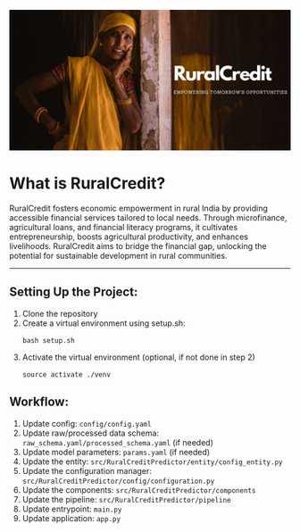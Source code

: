 ![RuralCredit](RuralCredit.jpg)
# What is RuralCredit?
RuralCredit fosters economic empowerment in rural India by providing accessible financial services tailored to local needs. Through microfinance, agricultural loans, and financial literacy programs, it cultivates entrepreneurship, boosts agricultural productivity, and enhances livelihoods. RuralCredit aims to bridge the financial gap, unlocking the potential for sustainable development in rural communities.

---
## Setting Up the Project:
1. Clone the repository
2. Create a virtual environment using setup.sh:
    ```
    bash setup.sh 
    ```
3. Activate the virtual environment (optional, if not done in step 2)
    ```
    source activate ./venv
    ``` 
   
## Workflow:
1. Update config: `config/config.yaml`
2. Update raw/processed data schema: `raw_schema.yaml/processed_schema.yaml` (if needed)
3. Update model parameters: `params.yaml` (if needed)
4. Update the entity: `src/RuralCreditPredictor/entity/config_entity.py`
5. Update the configuration manager: `src/RuralCreditPredictor/config/configuration.py`
6. Update the components: `src/RuralCreditPredictor/components`
7. Update the pipeline: `src/RuralCreditPredictor/pipeline`
8. Update entrypoint: `main.py`
9. Update application: `app.py`